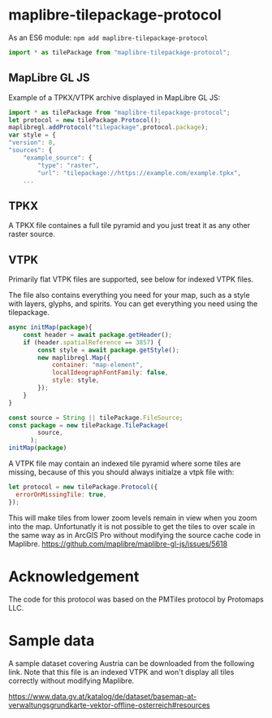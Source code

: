 # maplibre-tilepackage-protocol

As an ES6 module: `npm add maplibre-tilepackage-protocol`

```js
import * as tilePackage from "maplibre-tilepackage-protocol";
```

## MapLibre GL JS

Example of a TPKX/VTPK archive displayed in MapLibre GL JS:

```js
import * as tilePackage from "maplibre-tilepackage-protocol";
let protocol = new tilePackage.Protocol();
maplibregl.addProtocol("tilepackage",protocol.package);
var style = {
"version": 8,
"sources": {
    "example_source": {
        "type": "raster",
        "url": "tilepackage://https://example.com/example.tpkx",
    ...
```

## TPKX

A TPKX file containes a full tile pyramid and you just treat it as any other raster source.

## VTPK

Primarily flat VTPK files are supported, see below for indexed VTPK files.

The file also contains everything you need for your map, such as a style with layers, glyphs, and spirits. You can get everything you need using the tilepackage.

```js
async initMap(package){
    const header = await package.getHeader();
    if (header.spatialReference == 3857) {
        const style = await package.getStyle();
        new maplibregl.Map({
            container: "map-element",
            localIdeographFontFamily: false,
            style: style,
        });
    }
}

const source = String || tilePackage.FileSource;
const package = new tilePackage.TilePackage(
        source,
      );
initMap(package)
```

A VTPK file may contain an indexed tile pyramid where some tiles are missing, because of this you should always initialze a vtpk file with:

```js
let protocol = new tilePackage.Protocol({
  errorOnMissingTile: true,
});
```

This will make tiles from lower zoom levels remain in view when you zoom into the map. Unfortunatly it is not possible to get the tiles to over scale in the same way as in ArcGIS Pro without modifying the source cache code in Maplibre. https://github.com/maplibre/maplibre-gl-js/issues/5618

# Acknowledgement

The code for this protocol was based on the PMTiles protocol by Protomaps LLC.

# Sample data

A sample dataset covering Austria can be downloaded from the following link. Note that this file is an indexed VTPK and won't display all tiles correctly without modifying Maplibre.

https://www.data.gv.at/katalog/de/dataset/basemap-at-verwaltungsgrundkarte-vektor-offline-osterreich#resources
